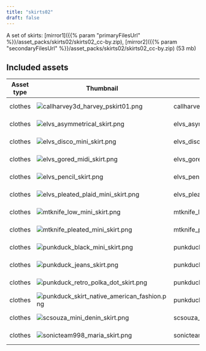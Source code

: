 ```yaml
---
title: "skirts02"
draft: false
---
```


A set of skirts: [mirror1]({{% param "primaryFilesUrl" %}}/asset_packs/skirts02/skirts02_cc-by.zip), [mirror2]({{% param "secondaryFilesUrl" %}}/asset_packs/skirts02/skirts02_cc-by.zip) (53 mb)


## Included assets

| Asset type | Thumbnail | Asset name | Author | Source | License |
| ---------- | --------- | ---------- | ------ | ------ | ------- |
| clothes | ![callharvey3d_harvey_pskirt01.png](callharvey3d_harvey_pskirt01.png) | callharvey3d_harvey_pskirt01 | callharvey3d | [asset repo](http://www.makehumancommunity.org/node/368) | CC-BY |
| clothes | ![elvs_asymmetrical_skirt.png](elvs_asymmetrical_skirt.png) | elvs_asymmetrical_skirt | Elvaerwyn | [asset repo](http://www.makehumancommunity.org/node/1252) | CC-BY |
| clothes | ![elvs_disco_mini_skirt.png](elvs_disco_mini_skirt.png) | elvs_disco_mini_skirt | Elvaerwyn | [asset repo](http://www.makehumancommunity.org/node/2582) | CC-BY |
| clothes | ![elvs_gored_midi_skirt.png](elvs_gored_midi_skirt.png) | elvs_gored_midi_skirt | Elvaerwyn | [asset repo](http://www.makehumancommunity.org/node/2576) | CC-BY |
| clothes | ![elvs_pencil_skirt.png](elvs_pencil_skirt.png) | elvs_pencil_skirt | Elvaerwyn | [asset repo](http://www.makehumancommunity.org/node/2581) | CC-BY |
| clothes | ![elvs_pleated_plaid_mini_skirt.png](elvs_pleated_plaid_mini_skirt.png) | elvs_pleated_plaid_mini_skirt | Elvaerwyn | [asset repo](http://www.makehumancommunity.org/node/1925) | CC-BY |
| clothes | ![mtknife_low_mini_skirt.png](mtknife_low_mini_skirt.png) | mtknife_low_mini_skirt | MTKnife | [asset repo](http://www.makehumancommunity.org/node/142) | CC-BY |
| clothes | ![mtknife_pleated_mini_skirt.png](mtknife_pleated_mini_skirt.png) | mtknife_pleated_mini_skirt | MTKnife | [asset repo](http://www.makehumancommunity.org/node/1961) | CC-BY |
| clothes | ![punkduck_black_mini_skirt.png](punkduck_black_mini_skirt.png) | punkduck_black_mini_skirt | punkduck | [asset repo](http://www.makehumancommunity.org/node/421) | CC-BY |
| clothes | ![punkduck_jeans_skirt.png](punkduck_jeans_skirt.png) | punkduck_jeans_skirt | punkduck | [asset repo](http://www.makehumancommunity.org/node/445) | CC-BY |
| clothes | ![punkduck_retro_polka_dot_skirt.png](punkduck_retro_polka_dot_skirt.png) | punkduck_retro_polka_dot_skirt | punkduck | [asset repo](http://www.makehumancommunity.org/node/780) | CC-BY |
| clothes | ![punkduck_skirt_native_american_fashion.png](punkduck_skirt_native_american_fashion.png) | punkduck_skirt_native_american_fashion | punkduck | [asset repo](http://www.makehumancommunity.org/node/923) | CC-BY |
| clothes | ![scsouza_mini_denin_skirt.png](scsouza_mini_denin_skirt.png) | scsouza_mini_denin_skirt | scsouza | [asset repo](http://www.makehumancommunity.org/node/293) | CC-BY |
| clothes | ![sonicteam998_maria_skirt.png](sonicteam998_maria_skirt.png) | sonicteam998_maria_skirt | sonicteam998 | [asset repo](http://www.makehumancommunity.org/node/784) | CC-BY |
